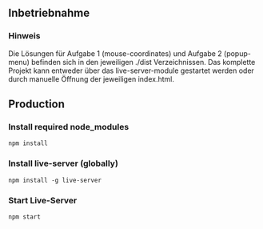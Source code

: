 ## Inbetriebnahme

### Hinweis

Die Lösungen für Aufgabe 1 (mouse-coordinates) und Aufgabe 2 (popup-menu)
befinden sich in den jeweiligen ./dist Verzeichnissen. Das komplette Projekt
kann entweder über das live-server-module gestartet werden oder durch manuelle
Öffnung der jeweiligen index.html.

## Production

### Install required node_modules

``` npm install ```

### Install live-server (globally)

``` npm install -g live-server ```

### Start Live-Server

``` npm start ```
